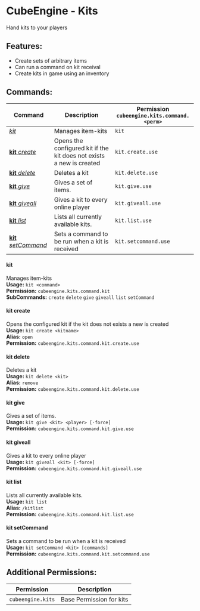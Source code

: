# CubeEngine - Kits
Hand kits to your players

## Features:
 - Create sets of arbitrary items
 - Can run a command on kit receival
 - Create kits in game using an inventory

## Commands:

| Command | Description | Permission<br>`cubeengine.kits.command.<perm>` |
| --- | --- | --- |
| [*kit*](#kit) | Manages item-kits | `kit` |
| [**kit** *create*](#kit-create) | Opens the configured kit if the kit does not exists a new is created | `kit.create.use` |
| [**kit** *delete*](#kit-delete) | Deletes a kit | `kit.delete.use` |
| [**kit** *give*](#kit-give) | Gives a set of items. | `kit.give.use` |
| [**kit** *giveall*](#kit-giveall) | Gives a kit to every online player | `kit.giveall.use` |
| [**kit** *list*](#kit-list) | Lists all currently available kits. | `kit.list.use` |
| [**kit** *setCommand*](#kit-setcommand) | Sets a command to be run when a kit is received | `kit.setcommand.use` |

#### kit  
Manages item-kits  
**Usage:** `kit <command>`  
**Permission:** `cubeengine.kits.command.kit`  
**SubCommands:** `create` `delete` `give` `giveall` `list` `setCommand`  

#### kit create  
Opens the configured kit if the kit does not exists a new is created  
**Usage:** `kit create <kitname>`  
**Alias:** `open`  
**Permission:** `cubeengine.kits.command.kit.create.use`  
  

#### kit delete  
Deletes a kit  
**Usage:** `kit delete <kit>`  
**Alias:** `remove`  
**Permission:** `cubeengine.kits.command.kit.delete.use`  
  

#### kit give  
Gives a set of items.  
**Usage:** `kit give <kit> <player> [-force]`  
**Permission:** `cubeengine.kits.command.kit.give.use`  
  

#### kit giveall  
Gives a kit to every online player  
**Usage:** `kit giveall <kit> [-force]`  
**Permission:** `cubeengine.kits.command.kit.giveall.use`  
  

#### kit list  
Lists all currently available kits.  
**Usage:** `kit list `  
**Alias:** `/kitlist`  
**Permission:** `cubeengine.kits.command.kit.list.use`  
  

#### kit setCommand  
Sets a command to be run when a kit is received  
**Usage:** `kit setCommand <kit> [commands]`  
**Permission:** `cubeengine.kits.command.kit.setcommand.use`  
  

## Additional Permissions:

| Permission | Description |
| --- | --- |
| `cubeengine.kits` | Base Permission for kits |